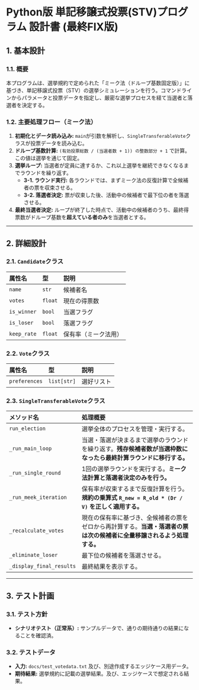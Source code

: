 
# Python版 単記移譲式投票(STV)プログラム 設計書 (最終FIX版)

## 1. 基本設計

### 1.1. 概要
本プログラムは、選挙規約で定められた「ミーク法（ドループ基数固定版）」に基づき、単記移譲式投票（STV）の選挙シミュレーションを行う。コマンドラインからパラメータと投票データを指定し、厳密な選挙プロセスを経て当選者と落選者を決定する。

### 1.2. 主要処理フロー（ミーク法）
1.  **初期化とデータ読み込み:** `main`が引数を解析し、`SingleTransferableVote`クラスが投票データを読み込む。
2.  **ドループ基数計算:** `(有効投票総数 / (当選者数 + 1)) の整数部分 + 1` で計算。この値は選挙を通じて固定。
3.  **選挙ループ:** 当選者が定員に達するか、これ以上選挙を継続できなくなるまでラウンドを繰り返す。
    - **3-1. ラウンド実行:** 各ラウンドでは、まずミーク法の反復計算で全候補者の票を収束させる。
    - **3-2. 落選者決定:** 票が収束した後、活動中の候補者で最下位の者を落選させる。
4.  **最終当選者決定:** ループが終了した時点で、活動中の候補者のうち、最終得票数がドループ基数を**超えている者のみ**を当選者とする。

---

## 2. 詳細設計

### 2.1. `Candidate`クラス
| 属性名 | 型 | 説明 |
| :--- | :--- | :--- |
| `name` | `str` | 候補者名 |
| `votes` | `float` | 現在の得票数 |
| `is_winner` | `bool` | 当選フラグ |
| `is_loser` | `bool` | 落選フラグ |
| `keep_rate` | `float` | 保有率（ミーク法用） |

### 2.2. `Vote`クラス
| 属性名 | 型 | 説明 |
| :--- | :--- | :--- |
| `preferences` | `list[str]` | 選好リスト |

### 2.3. `SingleTransferableVote`クラス
| メソッド名 | 処理概要 |
| :--- | :--- |
| `run_election` | 選挙全体のプロセスを管理・実行する。 |
| `_run_main_loop` | 当選・落選が決まるまで選挙のラウンドを繰り返す。**残存候補者数が当選枠数になったら最終計算ラウンドに移行する。** |
| `_run_single_round` | 1回の選挙ラウンドを実行する。**ミーク法計算と落選者決定のみを行う。** |
| `_run_meek_iteration` | 保有率が収束するまで反復計算を行う。**規約の乗算式 `R_new = R_old * (Dr / V)` を正しく適用する。** |
| `_recalculate_votes` | 現在の保有率に基づき、全候補者の票をゼロから再計算する。**当選・落選者の票は次の候補者に全量移譲されるよう処理する。** |
| `_eliminate_loser` | 最下位の候補者を落選させる。 |
| `_display_final_results` | 最終結果を表示する。 |

---

## 3. テスト計画

### 3.1. テスト方針
- **シナリオテスト（正常系）:** サンプルデータで、通りの期待通りの結果になることを確認済。

### 3.2. テストデータ
- **入力:** `docs/test_votedata.txt` 及び、別途作成するエッジケース用データ。
- **期待結果:** 選挙規約に記載の選挙結果。及び、エッジケースで想定される結果。
